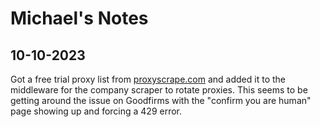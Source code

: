 # Michael's Notes

## 10-10-2023

Got a free trial proxy list from [proxyscrape.com](http://proxyscrape.com) and added it to the middleware for the company scraper to rotate proxies. This seems to be getting around the issue on Goodfirms with the "confirm you are human" page showing up and forcing a 429 error.
